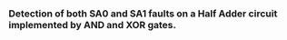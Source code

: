 ### Detection of both SA0 and SA1 faults on a Half Adder circuit implemented by AND and XOR gates. 
